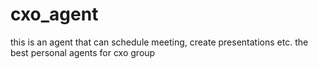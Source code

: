# cxo_agent
this is an agent that can schedule meeting, create presentations etc. the best personal agents for cxo group
